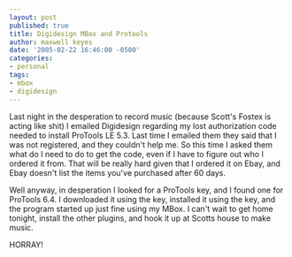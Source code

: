 ```yaml
---
layout: post
published: true
title: Digidesign MBox and Protools
author: maxwell keyes
date: '2005-02-22 16:46:00 -0500'
categories:
- personal
tags:
- mbox
- digidesign
---
```


Last night in the desperation to record music (because Scott's Fostex is acting
like shit) I emailed Digidesign regarding my lost authorization code needed to
install ProTools LE 5.3. Last time I emailed them they said that I was not
registered, and they couldn't help me. So this time I asked them what do I need
to do to get the code, even if I have to figure out who I ordered it from. That
will be really hard given that I ordered it on Ebay, and Ebay doesn't list the
items you've purchased after 60 days.

Well anyway, in desperation I looked for a ProTools key, and I found one for
ProTools 6.4. I downloaded it using the key, installed it using the key, and the
program started up just fine using my MBox. I can't wait to get home tonight,
install the other plugins, and hook it up at Scotts house to make music.

HORRAY!
